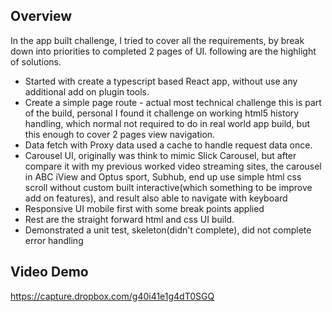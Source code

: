 ## Overview

In the app built challenge, I tried to cover all the requirements, by break down into priorities to completed 2 pages of UI. following are the highlight of solutions.

- Started with create a typescript based React app, without use any additional add on plugin tools.
- Create a simple page route - actual most technical challenge this is part of the build, personal I found it challenge on working html5 history handling, which normal not required to do in real world app build, but this enough to cover 2 pages view navigation.
- Data fetch with Proxy data used a cache to handle request data once.
- Carousel UI, originally was think to mimic Slick Carousel, but after compare it with my previous worked video streaming sites, the carousel in ABC iView and Optus sport, Subhub, end up use simple html css scroll without custom built interactive(which something to be improve add on features), and result also able to navigate with keyboard
- Responsive UI mobile first with some break points applied
- Rest are the straight forward html and css UI build.
- Demonstrated a unit test, skeleton(didn't complete), did not complete error handling

## Video Demo

https://capture.dropbox.com/g40i41e1g4dT0SGQ
